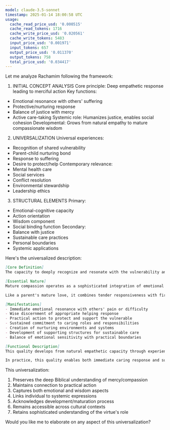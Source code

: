 ```yaml
---
model: claude-3.5-sonnet
timestamp: 2025-01-14 18:00:58 UTC
usage:
  cache_read_price_usd: '0.000515'
  cache_read_tokens: 1716
  cache_write_price_usd: '0.020561'
  cache_write_tokens: 5483
  input_price_usd: '0.001971'
  input_tokens: 657
  output_price_usd: '0.011370'
  output_tokens: 758
  total_price_usd: '0.034417'
---
```


Let me analyze Rachamim following the framework:

1. INITIAL CONCEPT ANALYSIS
Core principle: Deep empathetic response leading to merciful action
Key functions:
- Emotional resonance with others' suffering
- Protective/nurturing response
- Balance of justice with mercy
- Active care-taking
Systemic role: Humanizes justice, enables social cohesion
Developmental: Grows from natural empathy to mature compassionate wisdom

2. UNIVERSALIZATION
Universal experiences:
- Recognition of shared vulnerability
- Parent-child nurturing bond
- Response to suffering
- Desire to protect/help
Contemporary relevance:
- Mental health care
- Social services
- Conflict resolution
- Environmental stewardship
- Leadership ethics

3. STRUCTURAL ELEMENTS
Primary:
- Emotional-cognitive capacity
- Action orientation
- Wisdom component
- Social binding function
Secondary:
- Balance with justice
- Sustainable care practices
- Personal boundaries
- Systemic applications

Here's the universalized description:

```markdown
[Core Definition]
The capacity to deeply recognize and resonate with the vulnerability and suffering of others, combined with the wisdom and will to respond with appropriate caring action. This quality integrates emotional sensitivity with practical judgment, expressing mature compassion through both individual and systemic responses to need.

[Essential Nature]
Mature compassion operates as a sophisticated integration of emotional intelligence, ethical wisdom, and practical care. It begins with the innate human capacity for empathetic resonance but develops beyond simple emotional response into a stable characteristic combining clear recognition of suffering with skillful response. This quality enables both immediate caring action and sustainable long-term support, balancing emotional connection with practical wisdom.

Like a parent's mature love, it combines tender responsiveness with firm boundaries and wise judgment. It manifests not just in moments of crisis but as a consistent orientation toward protective care and nurturing support, operating at both personal and systemic levels.

[Manifestations]
- Immediate emotional resonance with others' pain or difficulty
- Wise discernment of appropriate helping response
- Practical action to protect and support the vulnerable
- Sustained commitment to caring roles and responsibilities
- Creation of nurturing environments and systems
- Development of supporting structures for sustainable care
- Balance of emotional sensitivity with practical boundaries

[Functional Description]
This quality develops from natural empathetic capacity through experience and conscious cultivation. Initial emotional sensitivity matures through understanding into wise compassion, integrating heart response with head wisdom. The process involves expanding awareness of shared vulnerability while building practical skills for effective response. Personal experiences of being cared for combine with active practice of caring to develop mature capability.

In practice, this quality enables both immediate caring response and sustained supportive action. It manifests in direct personal care, creation of nurturing environments, and development of compassionate systems and institutions. The mature expression includes self-care and boundary-setting, preventing burnout while enabling consistent care for others. This balance allows the quality to function sustainably at both individual and societal levels.
```

This universalization:
1. Preserves the deep Biblical understanding of mercy/compassion
2. Maintains connection to practical action
3. Captures both emotional and wisdom aspects
4. Links individual to systemic expressions
5. Acknowledges development/maturation process
6. Remains accessible across cultural contexts
7. Retains sophisticated understanding of the virtue's role

Would you like me to elaborate on any aspect of this universalization?